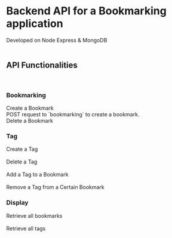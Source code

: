 # Backend API for a Bookmarking application
Developed on Node Express &amp; MongoDB <br><br>

<h2>API Functionalities</h2><br>
<h3>Bookmarking</h3>
Create a Bookmark <br>
POST request to `bookmarking` to create a bookmark.
<br>
Delete a Bookmark <br>
<h3>Tag</h3>
Create a Tag <br><br>
Delete a Tag <br><br>
Add a Tag to a Bookmark <br><br>
Remove a Tag from a Certain Bookmark <br>
<h3>Display</h3>
Retrieve all bookmarks <br><br>
Retrieve all tags <br>
 
